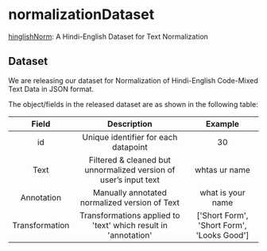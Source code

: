 # normalizationDataset
[hinglishNorm](https://github.com/piyushmakhija5/hinglishNorm/tree/master/data): A Hindi-English Dataset for Text Normalization

## Dataset

We are releasing our dataset for Normalization of Hindi-English Code-Mixed Text Data in JSON format.

The object/fields in the released dataset are as shown in the following table:

| Field  | Description | Example |
| :----: |:-----------:| :-----: |
| id     | Unique identifier for each datapoint | 30 |
| Text   | Filtered & cleaned but unnormalized version of user’s input text | whtas ur name |
| Annotation | Manually annotated normalized version of Text | what is your name |
| Transformation | Transformations applied to 'text' which result in 'annotation' | ['Short Form', 'Short Form', 'Looks Good'] |
